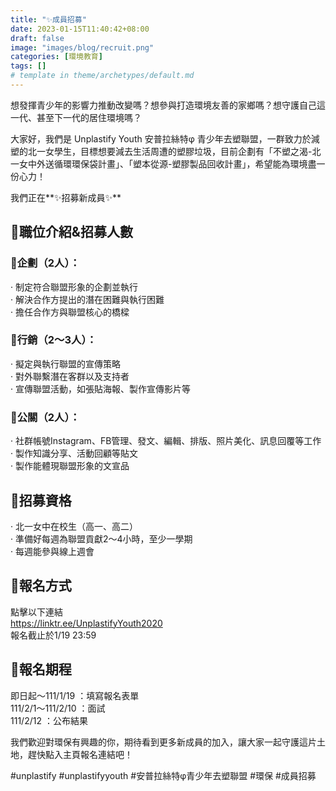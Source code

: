 ```yaml
---
title: "✨成員招募"
date: 2023-01-15T11:40:42+08:00
draft: false
image: "images/blog/recruit.png"
categories: [環境教育]
tags: []
# template in theme/archetypes/default.md
---
```

想發揮青少年的影響力推動改變嗎？想參與打造環境友善的家鄉嗎？想守護自己這一代、甚至下一代的居住環境嗎？

大家好，我們是 Unplastify Youth 安普拉絲特φ 青少年去塑聯盟，一群致力於減塑的北一女學生，目標想要減去生活周遭的塑膠垃圾，目前企劃有「不塑之渴-北一女中外送循環環保袋計畫」、「塑本從源-塑膠製品回收計畫」，希望能為環境盡一份心力！

我們正在**✨招募新成員✨**

## 🚩職位介紹&招募人數

### 📌企劃（2人）：
· 制定符合聯盟形象的企劃並執行<br>
· 解決合作方提出的潛在困難與執行困難<br>
· 擔任合作方與聯盟核心的橋樑<br>

### 📌行銷（2～3人）：
· 擬定與執行聯盟的宣傳策略<br>
· 對外聯繫潛在客群以及支持者<br>
· 宣傳聯盟活動，如張貼海報、製作宣傳影片等<br>

### 📌公關（2人）：
· 社群帳號Instagram、FB管理、發文、編輯、排版、照片美化、訊息回覆等工作<br>
· 製作知識分享、活動回顧等貼文<br>
· 製作能體現聯盟形象的文宣品<br>

## 🚩招募資格
· 北一女中在校生（高一、高二）<br>
· 準備好每週為聯盟貢獻2～4小時，至少一學期<br>
· 每週能參與線上週會<br>

## 🚩報名方式
點擊以下連結<br>
https://linktr.ee/UnplastifyYouth2020<br>
報名截止於1/19 23:59

## 🚩報名期程
即日起～111/1/19 ：填寫報名表單<br>
111/2/1～111/2/10 ：面試<br>
111/2/12 ：公布結果

我們歡迎對環保有興趣的你，期待看到更多新成員的加入，讓大家一起守護這片土地，趕快點入主頁報名連結吧！

#unplastify
#unplastifyyouth
#安普拉絲特φ青少年去塑聯盟
#環保
#成員招募